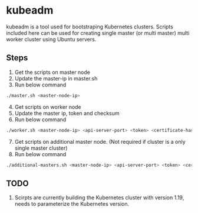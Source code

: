 # kubeadm

kubeadm is a tool used for bootstraping Kubernetes clusters. Scripts
included here can be used for creating single master (or multi master)
multi worker cluster using Ubuntu servers.

## Steps

1. Get the scripts on master node 
2. Update the master-ip in master.sh
3. Run below command
```bash
./master.sh <master-node-ip> 
```
4. Get scripts on worker node
5. Update the master ip, token and checksum
6. Run below command
```bash
./worker.sh <master-node-ip> <api-server-port> <token> <certificate-hash>
```
7. Get scripts on additional master node. (Not required if cluster is a only 
single master cluster)
8. Run below command
```bash
./additional-masters.sh <master-node-ip> <api-server-port> <token> <certificate-hash> <cerificate-key>
```

## TODO

1. Scirpts are currently building the Kubernetes cluster with version
1.19, needs to parameterize the Kubernetes version.
